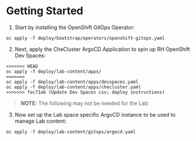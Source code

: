 # Getting Started

1. Start by installing the OpenShift GitOps Operator:

``` 
oc apply -f deploy/bootstrap/operators/openshift-gitops.yaml
```

2. Next, apply the CheCluster ArgoCD Application to spin up RH OpenShift Dev Spaces:

```
<<<<<<< HEAD
oc apply -f deploy/lab-content/apps/
=======
oc apply -f deploy/lab-content/apps/devspaces.yaml
oc apply -f deploy/lab-content/apps/checluster.yaml 
>>>>>>> fec71a6 (Update Dev Spaces csv; deploy instructions)
```

> **NOTE:** The following may not be needed for the Lab:

3. Now set up the Lab space specific ArgoCD instance to be used to manage Lab content:

```
oc apply -f deploy/lab-content/gitops/argocd.yaml 
```

